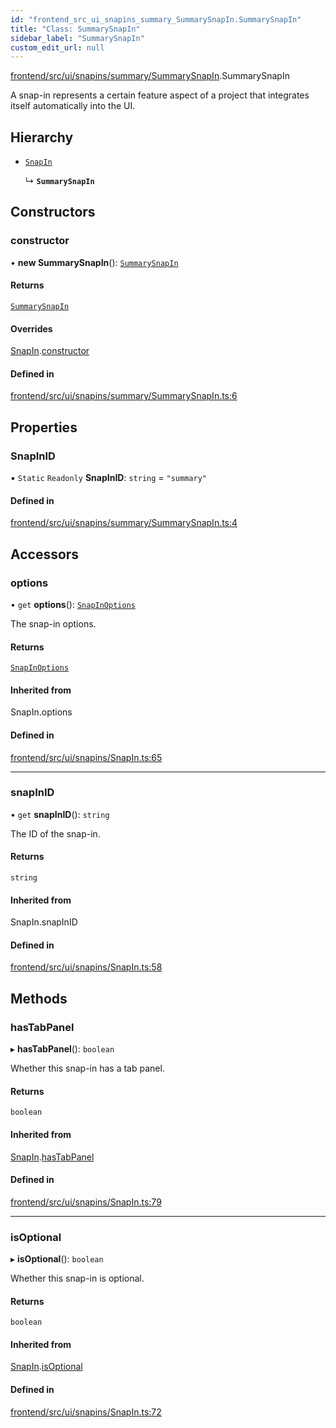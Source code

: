 ```yaml
---
id: "frontend_src_ui_snapins_summary_SummarySnapIn.SummarySnapIn"
title: "Class: SummarySnapIn"
sidebar_label: "SummarySnapIn"
custom_edit_url: null
---
```


[frontend/src/ui/snapins/summary/SummarySnapIn](../modules/frontend_src_ui_snapins_summary_SummarySnapIn.md).SummarySnapIn

A snap-in represents a certain feature aspect of a project that integrates itself automatically into the UI.

## Hierarchy

- [`SnapIn`](frontend_src_ui_snapins_SnapIn.SnapIn.md)

  ↳ **`SummarySnapIn`**

## Constructors

### constructor

• **new SummarySnapIn**(): [`SummarySnapIn`](frontend_src_ui_snapins_summary_SummarySnapIn.SummarySnapIn.md)

#### Returns

[`SummarySnapIn`](frontend_src_ui_snapins_summary_SummarySnapIn.SummarySnapIn.md)

#### Overrides

[SnapIn](frontend_src_ui_snapins_SnapIn.SnapIn.md).[constructor](frontend_src_ui_snapins_SnapIn.SnapIn.md#constructor)

#### Defined in

[frontend/src/ui/snapins/summary/SummarySnapIn.ts:6](https://github.com/Soroush9978/rds-ng/blob/9a997cb/src/frontend/src/ui/snapins/summary/SummarySnapIn.ts#L6)

## Properties

### SnapInID

▪ `Static` `Readonly` **SnapInID**: `string` = `"summary"`

#### Defined in

[frontend/src/ui/snapins/summary/SummarySnapIn.ts:4](https://github.com/Soroush9978/rds-ng/blob/9a997cb/src/frontend/src/ui/snapins/summary/SummarySnapIn.ts#L4)

## Accessors

### options

• `get` **options**(): [`SnapInOptions`](../interfaces/frontend_src_ui_snapins_SnapIn.SnapInOptions.md)

The snap-in options.

#### Returns

[`SnapInOptions`](../interfaces/frontend_src_ui_snapins_SnapIn.SnapInOptions.md)

#### Inherited from

SnapIn.options

#### Defined in

[frontend/src/ui/snapins/SnapIn.ts:65](https://github.com/Soroush9978/rds-ng/blob/9a997cb/src/frontend/src/ui/snapins/SnapIn.ts#L65)

___

### snapInID

• `get` **snapInID**(): `string`

The ID of the snap-in.

#### Returns

`string`

#### Inherited from

SnapIn.snapInID

#### Defined in

[frontend/src/ui/snapins/SnapIn.ts:58](https://github.com/Soroush9978/rds-ng/blob/9a997cb/src/frontend/src/ui/snapins/SnapIn.ts#L58)

## Methods

### hasTabPanel

▸ **hasTabPanel**(): `boolean`

Whether this snap-in has a tab panel.

#### Returns

`boolean`

#### Inherited from

[SnapIn](frontend_src_ui_snapins_SnapIn.SnapIn.md).[hasTabPanel](frontend_src_ui_snapins_SnapIn.SnapIn.md#hastabpanel)

#### Defined in

[frontend/src/ui/snapins/SnapIn.ts:79](https://github.com/Soroush9978/rds-ng/blob/9a997cb/src/frontend/src/ui/snapins/SnapIn.ts#L79)

___

### isOptional

▸ **isOptional**(): `boolean`

Whether this snap-in is optional.

#### Returns

`boolean`

#### Inherited from

[SnapIn](frontend_src_ui_snapins_SnapIn.SnapIn.md).[isOptional](frontend_src_ui_snapins_SnapIn.SnapIn.md#isoptional)

#### Defined in

[frontend/src/ui/snapins/SnapIn.ts:72](https://github.com/Soroush9978/rds-ng/blob/9a997cb/src/frontend/src/ui/snapins/SnapIn.ts#L72)
